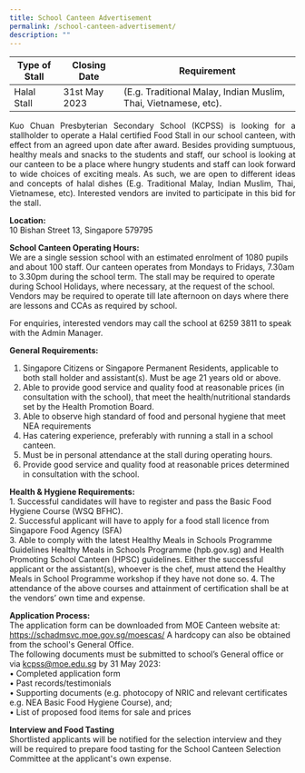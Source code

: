 ```yaml
---
title: School Canteen Advertisement
permalink: /school-canteen-advertisement/
description: ""
---
```

| Type of Stall | Closing Date | Requirement |
| -------- | -------- | -------- |
| Halal Stall     | 31st May 2023     | (E.g. Traditional Malay, Indian Muslim, Thai, Vietnamese, etc).    |

<p align="justify">
Kuo Chuan Presbyterian Secondary School (KCPSS) is looking for a stallholder to operate a Halal certified Food Stall in our school canteen, with effect from an agreed upon date after award. Besides providing sumptuous, healthy meals and snacks to the students and staff, our school is looking at our canteen to be a place where hungry students and staff can look forward to wide choices of exciting meals.  As such, we are open to different ideas and concepts of halal dishes (E.g. Traditional Malay, Indian Muslim, Thai, Vietnamese, etc).  Interested vendors are invited to participate in this bid for the stall.
	
**Location:**<br>
10 Bishan Street 13, Singapore 579795
	
**School Canteen Operating Hours:**<br>
We are a single session school with an estimated enrolment of 1080 pupils and about 100 staff. Our canteen operates from Mondays to Fridays, 7.30am to 3.30pm during the school term. The stall may be required to operate during School Holidays, where necessary, at the request of the school. Vendors may be required to operate till late afternoon on days where there are lessons and CCAs as required by school.<br>
	
For enquiries, interested vendors may call the school at 6259 3811 to speak with the Admin Manager.

**General Requirements:**<br>
1.	Singapore Citizens or Singapore Permanent Residents, applicable to both stall holder and assistant(s). Must be age 21 years old or above.
2.	Able to provide good service and quality food at reasonable prices (in consultation with the school), that meet the health/nutritional standards set by the Health Promotion Board.
3.	Able to observe high standard of food and personal hygiene that meet NEA requirements
4.	Has catering experience, preferably with running a stall in a school canteen.
5.	Must be in personal attendance at the stall during operating hours.
6.	Provide good service and quality food at reasonable prices determined in consultation with the school.

**Health &amp; Hygiene Requirements:**<br>
	1.  Successful candidates will have to register and pass the Basic Food Hygiene Course (WSQ BFHC).<br>
2.  Successful applicant will have to apply for a food stall licence from Singapore Food Agency (SFA)<br>
3.  Able to comply with the latest Healthy Meals in Schools Programme Guidelines Healthy Meals in Schools Programme (hpb.gov.sg)  and Health Promoting School Canteen (HPSC) guidelines. Either the successful applicant or the assistant(s), whoever is the chef, must attend the Healthy Meals in School Programme workshop if they have not done so.
4.  The attendance of the above courses and attainment of certification shall be at the vendors’ own time and expense.

**Application Process:**<br>
	The application form can be downloaded from MOE Canteen website at: https://schadmsvc.moe.gov.sg/moescas/ A hardcopy can also be obtained from the school's General Office.  
The following documents must be submitted to school’s General office or via kcpss@moe.edu.sg by 31 May 2023:<br>
•	Completed application form<br>
•	Past records/testimonials<br>
•	Supporting documents (e.g. photocopy of NRIC and relevant certificates e.g. NEA Basic Food Hygiene Course), and;<br>
•	List of proposed food items for sale and prices


**Interview and Food Tasting**<br>
Shortlisted applicants will be notified for the selection interview and they will be required to prepare food tasting for the School Canteen Selection Committee at the applicant's own expense.	
</p>